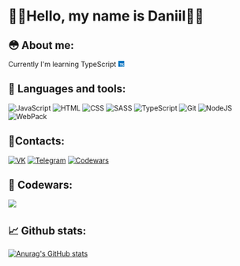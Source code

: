 # 🌳🍃Hello, my name is Daniil🍃🌳

## 😳 About me:

Currently I'm learning TypeScript <img src="./assets/typescript.png" width=12>
## 🌿 Languages and tools:

![JavaScript](https://img.shields.io/badge/-JavaScript-black?style=for-the-badge&logo=javascript)
![HTML](https://img.shields.io/badge/-HTML-orange?style=for-the-badge&logo=html5)
![CSS](https://img.shields.io/badge/-CSS-blue?style=for-the-badge&logo=css3)
![SASS](https://img.shields.io/badge/-sass-pink?style=for-the-badge&logo=sass)
![TypeScript](https://img.shields.io/badge/-TypeScript-white?style=for-the-badge&logo=typescript)
![Git](https://img.shields.io/badge/-Git-grey?style=for-the-badge&logo=git)
![NodeJS](https://img.shields.io/badge/-Node.JS-green?style=for-the-badge&logo=node.js)
![WebPack](https://img.shields.io/badge/-WebPack-white?style=for-the-badge&logo=webpack)

## 📝Contacts:

[![VK](https://img.shields.io/badge/-VK-blue?style=for-the-badge&logo=vk)](https://vk.com/karap9s)
[![Telegram](https://img.shields.io/badge/-Telegram-lightblue?style=for-the-badge&logo=telegram)](https://t.me/WakeUpHypnotize)
[![Codewars](https://img.shields.io/badge/-codewars-red?style=for-the-badge&logo=codewars)](https://www.codewars.com/users/karap9s)


## 🤖 Codewars:

<img src = "https://www.codewars.com/users/karap9s/badges/large?logo=false">

## 📈 Github stats:

[![Anurag's GitHub stats](https://github-readme-stats.vercel.app/api?username=karap9s&count_private=true&show_icons=true&theme=tokyonight)](https://github.com/anuraghazra/github-readme-stats)